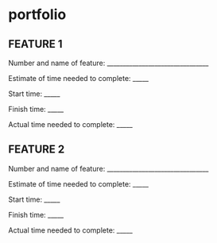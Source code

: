 # portfolio

## FEATURE 1

Number and name of feature: ________________________________

Estimate of time needed to complete: _____

Start time: _____

Finish time: _____

Actual time needed to complete: _____

## FEATURE 2

Number and name of feature: ________________________________

Estimate of time needed to complete: _____

Start time: _____

Finish time: _____

Actual time needed to complete: _____